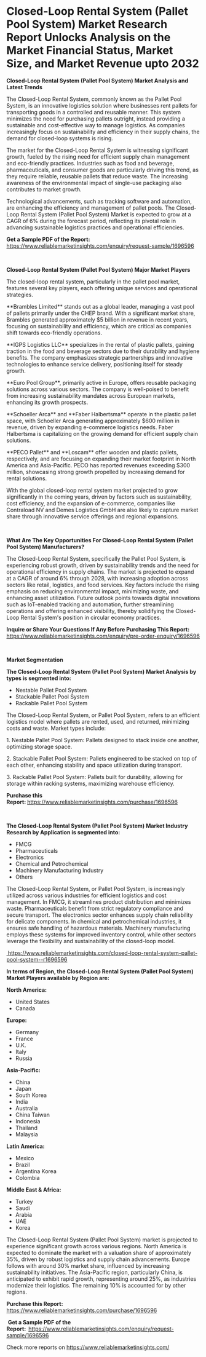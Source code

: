 <p><h1>Closed-Loop Rental System (Pallet Pool System) Market Research Report Unlocks Analysis on the Market Financial Status, Market Size, and Market Revenue upto 2032</h1></p><p><strong>Closed-Loop Rental System (Pallet Pool System) Market Analysis and Latest Trends</strong></p>
<p><p>The Closed-Loop Rental System, commonly known as the Pallet Pool System, is an innovative logistics solution where businesses rent pallets for transporting goods in a controlled and reusable manner. This system minimizes the need for purchasing pallets outright, instead providing a sustainable and cost-effective way to manage logistics. As companies increasingly focus on sustainability and efficiency in their supply chains, the demand for closed-loop systems is rising.</p><p>The market for the Closed-Loop Rental System is witnessing significant growth, fueled by the rising need for efficient supply chain management and eco-friendly practices. Industries such as food and beverage, pharmaceuticals, and consumer goods are particularly driving this trend, as they require reliable, reusable pallets that reduce waste. The increasing awareness of the environmental impact of single-use packaging also contributes to market growth.</p><p>Technological advancements, such as tracking software and automation, are enhancing the efficiency and management of pallet pools. The Closed-Loop Rental System (Pallet Pool System) Market is expected to grow at a CAGR of 6% during the forecast period, reflecting its pivotal role in advancing sustainable logistics practices and operational efficiencies.</p></p>
<p><strong>Get a Sample PDF of the Report:&nbsp;</strong> <a href="https://www.reliablemarketinsights.com/enquiry/request-sample/1696596?utm_campaign=3204&utm_medium=2&utm_source=Github&utm_content=ia&utm_term=27032025&utm_id=closed-loop-rental-system-pallet-pool-system">https://www.reliablemarketinsights.com/enquiry/request-sample/1696596</a></p>
<p>&nbsp;</p>
<p><strong>Closed-Loop Rental System (Pallet Pool System) Major Market Players</strong></p>
<p><p>The closed-loop rental system, particularly in the pallet pool market, features several key players, each offering unique services and operational strategies. </p><p>**Brambles Limited** stands out as a global leader, managing a vast pool of pallets primarily under the CHEP brand. With a significant market share, Brambles generated approximately $5 billion in revenue in recent years, focusing on sustainability and efficiency, which are critical as companies shift towards eco-friendly operations.</p><p>**IGPS Logistics LLC** specializes in the rental of plastic pallets, gaining traction in the food and beverage sectors due to their durability and hygiene benefits. The company emphasizes strategic partnerships and innovative technologies to enhance service delivery, positioning itself for steady growth.</p><p>**Euro Pool Group**, primarily active in Europe, offers reusable packaging solutions across various sectors. The company is well-poised to benefit from increasing sustainability mandates across European markets, enhancing its growth prospects.</p><p>**Schoeller Arca** and **Faber Halbertsma** operate in the plastic pallet space, with Schoeller Arca generating approximately $600 million in revenue, driven by expanding e-commerce logistics needs. Faber Halbertsma is capitalizing on the growing demand for efficient supply chain solutions.</p><p>**PECO Pallet** and **Loscam** offer wooden and plastic pallets, respectively, and are focusing on expanding their market footprint in North America and Asia-Pacific. PECO has reported revenues exceeding $300 million, showcasing strong growth propelled by increasing demand for rental solutions.</p><p>With the global closed-loop rental system market projected to grow significantly in the coming years, driven by factors such as sustainability, cost efficiency, and the expansion of e-commerce, companies like Contraload NV and Demes Logistics GmbH are also likely to capture market share through innovative service offerings and regional expansions.</p></p>
<p>&nbsp;</p>
<p><strong>What Are The Key Opportunities For Closed-Loop Rental System (Pallet Pool System) Manufacturers?</strong></p>
<p><p>The Closed-Loop Rental System, specifically the Pallet Pool System, is experiencing robust growth, driven by sustainability trends and the need for operational efficiency in supply chains. The market is projected to expand at a CAGR of around 6% through 2028, with increasing adoption across sectors like retail, logistics, and food services. Key factors include the rising emphasis on reducing environmental impact, minimizing waste, and enhancing asset utilization. Future outlook points towards digital innovations such as IoT-enabled tracking and automation, further streamlining operations and offering enhanced visibility, thereby solidifying the Closed-Loop Rental System's position in circular economy practices.</p></p>
<p><strong>Inquire or Share Your Questions If Any Before Purchasing This Report:</strong> <a href="https://www.reliablemarketinsights.com/enquiry/pre-order-enquiry/1696596?utm_campaign=3204&utm_medium=2&utm_source=Github&utm_content=ia&utm_term=27032025&utm_id=closed-loop-rental-system-pallet-pool-system">https://www.reliablemarketinsights.com/enquiry/pre-order-enquiry/1696596</a></p>
<p>&nbsp;</p>
<p><strong>Market Segmentation</strong></p>
<p><strong>The Closed-Loop Rental System (Pallet Pool System) Market Analysis by types is segmented into:</strong></p>
<p><ul><li>Nestable Pallet Pool System</li><li>Stackable Pallet Pool System</li><li>Rackable Pallet Pool System</li></ul></p>
<p><p>The Closed-Loop Rental System, or Pallet Pool System, refers to an efficient logistics model where pallets are rented, used, and returned, minimizing costs and waste. Market types include:</p><p>1. Nestable Pallet Pool System: Pallets designed to stack inside one another, optimizing storage space.</p><p>2. Stackable Pallet Pool System: Pallets engineered to be stacked on top of each other, enhancing stability and space utilization during transport.</p><p>3. Rackable Pallet Pool System: Pallets built for durability, allowing for storage within racking systems, maximizing warehouse efficiency.</p></p>
<p><strong>Purchase this Report:&nbsp;</strong><a href="https://www.reliablemarketinsights.com/purchase/1696596?utm_campaign=3204&utm_medium=2&utm_source=Github&utm_content=ia&utm_term=27032025&utm_id=closed-loop-rental-system-pallet-pool-system">https://www.reliablemarketinsights.com/purchase/1696596</a></p>
<p>&nbsp;</p>
<p><strong>The Closed-Loop Rental System (Pallet Pool System) Market Industry Research by Application is segmented into:</strong></p>
<p><ul><li>FMCG</li><li>Pharmaceuticals</li><li>Electronics</li><li>Chemical and Petrochemical</li><li>Machinery Manufacturing Industry</li><li>Others</li></ul></p>
<p><p>The Closed-Loop Rental System, or Pallet Pool System, is increasingly utilized across various industries for efficient logistics and cost management. In FMCG, it streamlines product distribution and minimizes waste. Pharmaceuticals benefit from strict regulatory compliance and secure transport. The electronics sector enhances supply chain reliability for delicate components. In chemical and petrochemical industries, it ensures safe handling of hazardous materials. Machinery manufacturing employs these systems for improved inventory control, while other sectors leverage the flexibility and sustainability of the closed-loop model.</p></p>
<p><a href="https://www.reliablemarketinsights.com/closed-loop-rental-system-pallet-pool-system--r1696596?utm_campaign=3204&utm_medium=2&utm_source=Github&utm_content=ia&utm_term=27032025&utm_id=closed-loop-rental-system-pallet-pool-system">&nbsp;https://www.reliablemarketinsights.com/closed-loop-rental-system-pallet-pool-system--r1696596</a></p>
<p><strong>In terms of Region, the Closed-Loop Rental System (Pallet Pool System) Market Players available by Region are:</strong></p>
<p>
    <p> <strong> North America: </strong>
        <ul>
            <li>United States</li>
            <li>Canada</li>
        </ul>
        </p> 
    <p> <strong> Europe: </strong>
        <ul>
            <li>Germany</li>
            <li>France</li>
            <li>U.K.</li>
            <li>Italy</li>
            <li>Russia</li>
        </ul>
        </p> 
    <p> <strong> Asia-Pacific: </strong>
        <ul>
            <li>China</li>
            <li>Japan</li>
            <li>South Korea</li>
            <li>India</li>
            <li>Australia</li>
            <li>China Taiwan</li>
            <li>Indonesia</li>
            <li>Thailand</li>
            <li>Malaysia</li>
        </ul>
        </p> 
    <p> <strong> Latin America: </strong>
        <ul>
            <li>Mexico</li>
            <li>Brazil</li>
            <li>Argentina Korea</li>
            <li>Colombia</li>
        </ul>
        </p> 
    <p> <strong> Middle East & Africa: </strong>
        <ul>
            <li>Turkey</li>
            <li>Saudi</li>
            <li>Arabia</li>
            <li>UAE</li>
            <li>Korea</li>
        </ul>
    </p>
    </p>
<p><p>The Closed-Loop Rental System (Pallet Pool System) market is projected to experience significant growth across various regions. North America is expected to dominate the market with a valuation share of approximately 35%, driven by robust logistics and supply chain advancements. Europe follows with around 30% market share, influenced by increasing sustainability initiatives. The Asia-Pacific region, particularly China, is anticipated to exhibit rapid growth, representing around 25%, as industries modernize their logistics. The remaining 10% is accounted for by other regions.</p></p>
<p><strong>Purchase this Report: </strong><a href="https://www.reliablemarketinsights.com/purchase/1696596?utm_campaign=3204&utm_medium=2&utm_source=Github&utm_content=ia&utm_term=27032025&utm_id=closed-loop-rental-system-pallet-pool-system">https://www.reliablemarketinsights.com/purchase/1696596</a></p>
<p>&nbsp;<strong>Get a Sample PDF of the Report:&nbsp;&nbsp;</strong><a href="https://www.reliablemarketinsights.com/enquiry/request-sample/1696596?utm_campaign=3204&utm_medium=2&utm_source=Github&utm_content=ia&utm_term=27032025&utm_id=closed-loop-rental-system-pallet-pool-system">https://www.reliablemarketinsights.com/enquiry/request-sample/1696596</a></p>
<p><strong></strong></p>
<p>Check more reports on <a href="https://www.reliablemarketinsights.com/?utm_campaign=3204&utm_medium=2&utm_source=Github&utm_content=ia&utm_term=27032025&utm_id=closed-loop-rental-system-pallet-pool-system">https://www.reliablemarketinsights.com/</a></p>